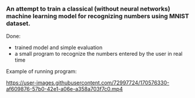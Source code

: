 ### An attempt to train a classical (without neural networks) machine learning model for recognizing numbers using MNIST dataset.

Done:  
- trained model and simple evaluation  
- a small program to recognize the numbers entered by the user in real time  
   
Example of running program:



https://user-images.githubusercontent.com/72997724/170576330-af609876-57b0-42e1-a06e-a358a703f7c0.mp4

